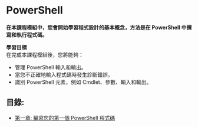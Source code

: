 # PowerShell
**在本課程模組中，您會開始學習程式設計的基本概念，方法是在 PowerShell 中撰寫和執行程式碼。**

**學習目標**  
在完成本課程模組後，您將能夠：

- 管理 PowerShell 輸入和輸出。  
- 當您不正確地輸入程式碼時發生診斷錯誤。  
- 識別 PowerShell 元素，例如 Cmdlet、參數、輸入和輸出。


## 目錄:
- [第一章: 編寫您的第一個 PowerShell 程式碼](./Chapter1/)